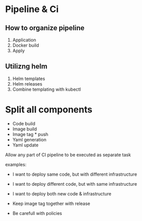 # Pipeline & Ci

## How to organize pipeline

1. Application
2. Docker build
3. Apply

## Utilizng helm

1. Helm templates
2. Helm releases
3. Combine templating with kubectl

# Split all components

- Code build
- Image build
- Image tag * push
- Yaml generation
- Yaml update


Allow any part of CI pipeline to be executed as separate task

examples:
 - I want to deploy same code, but with different infrastructure
 - I want to deploy different code, but with same infrastructure
 - I want to deploy both new code & infrastructure


- Keep image tag together with release
- Be carefull with policies